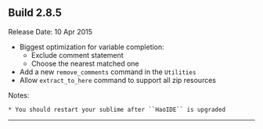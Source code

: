 Build 2.8.5
-----------
Release Date: 10 Apr 2015

* Biggest optimization for variable completion:
    - Exclude comment statement
    - Choose the nearest matched one
* Add a new ``remove_comments`` command in the ``Utilities``
* Allow ``extract_to_here`` command to support all zip resources

Notes:

    * You should restart your sublime after ``HaoIDE`` is upgraded
-----------